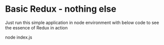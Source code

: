 # Basic Redux - nothing else

Just run this simple application in node environment with below code to see the essence of Redux in action

node index.js
